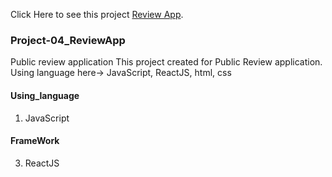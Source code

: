 Click Here to see this project [Review App](review-app-mir.netlify.app).
### Project-04_ReviewApp
Public review application 
This project created for Public Review application. Using language here-> JavaScript, ReactJS, html, css
#### Using_language 
  1. JavaScript
#### FrameWork 
  3. ReactJS
